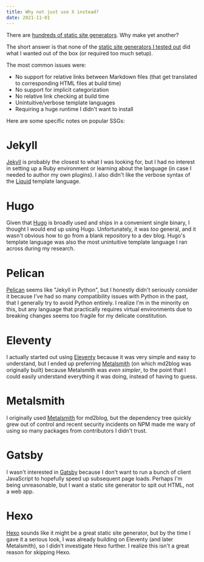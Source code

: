 ```yaml
---
title: Why not just use X instead?
date: 2021-11-01
---
```

There are [hundreds of static site generators](https://jamstack.org/generators/). Why make yet another?

The short answer is that none of the [static site generators I tested out](https://log.schemescape.com/posts/static-site-generators/comparison.html) did what I wanted out of the box (or required too much setup).

The most common issues were:

* No support for relative links between Markdown files (that get translated to corresponding HTML files at build time)
* No support for implicit categorization
* No relative link checking at build time
* Unintuitive/verbose template languages
* Requiring a huge runtime I didn't want to install

Here are some specific notes on popular SSGs:

# Jekyll
[Jekyll](https://jekyllrb.com/) is probably the closest to what I was looking for, but I had no interest in setting up a Ruby environment or learning about the language (in case I needed to author my own plugins). I also didn't like the verbose syntax of the [Liquid](https://shopify.github.io/liquid/) template language.

# Hugo
Given that [Hugo](https://gohugo.io/) is broadly used and ships in a convenient single binary, I thought I would end up using Hugo. Unfortunately, it was *too* general, and it wasn't obvious how to go from a blank repository to a dev blog. Hugo's template language was also the most unintuitive template language I ran across during my research.

# Pelican
[Pelican](https://blog.getpelican.com/) seems like "Jekyll in Python", but I honestly didn't seriously consider it because I've had so many compatibility issues with Python in the past, that I generally try to avoid Python entirely. I realize I'm in the minority on this, but any language that practically requires virtual environments due to breaking changes seems too fragile for my delicate constitution.

# Eleventy
I actually started out using [Eleventy](https://www.11ty.dev/) because it was very simple and easy to understand, but I ended up preferring [Metalsmith](https://metalsmith.io/) (on which md2blog was originally built) because Metalsmith was *even simpler*, to the point that I could easily understand everything it was doing, instead of having to guess.

# Metalsmith
I originally used [Metalsmith](https://metalsmith.io/) for md2blog, but the dependency tree quickly grew out of control and recent security incidents on NPM made me wary of using so many packages from contributors I didn't trust.

# Gatsby
I wasn't interested in [Gatsby](https://www.gatsbyjs.com/) because I don't want to run a bunch of client JavaScript to hopefully speed up subsequent page loads. Perhaps I'm being unreasonable, but I want a static site generator to spit out HTML, not a web app.

# Hexo
[Hexo](https://hexo.io/) sounds like it might be a great static site generator, but by the time I gave it a serious look, I was already building on Eleventy (and later Metalsmith), so I didn't investigate Hexo further. I realize this isn't a great reason for skipping Hexo.
